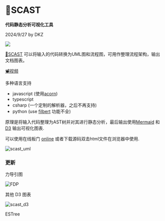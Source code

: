 # 🔱SCAST

**代码静态分析可视化工具**

2024/9/27 by DKZ

![](https://davidkingzyb.github.io/blogmd/blogImg/scastbanner.png)

[🔱SCAST](https://davidkingzyb.github.io/scast/SCAST.html) 可以将输入的代码转换为UML图和流程图，可用作整理流程架构，输出文档图表。

[📽️视频](https://www.bilibili.com/video/BV1QK2QYXEPW)

多种语言支持
- javascript (使用[acorn](https://github.com/acornjs/acorn))
- typescript 
- csharp (一个定制的解析器，之后不再支持)
- python (use [filbert](https://github.com/differentmatt/filbert) 功能不全)

原理是将输入代码整理为AST树并对其进行静态分析，最后输出使用[Mermaid](https://github.com/mermaid-js/mermaid-live-editor) 和 [D3](https://github.com/d3/d3) 输出可视化图表.

可以使用在线板门 [online](https://davidkingzyb.github.io/scast/SCAST.html) 或者下载源码双击html文件在浏览器中使用.

![scast_uml](https://github.com/user-attachments/assets/0185738e-0815-4c92-8770-e9ff2b0da1d5)

### 更新

力导引图

![FDP](https://github.com/user-attachments/assets/6a34b405-492e-4966-a075-fce60330bccf)

其他 D3 图表

![scast_d3](https://github.com/user-attachments/assets/11c4e11f-05e6-48b0-a3ee-c1e5f6a0816d)

ESTree 
